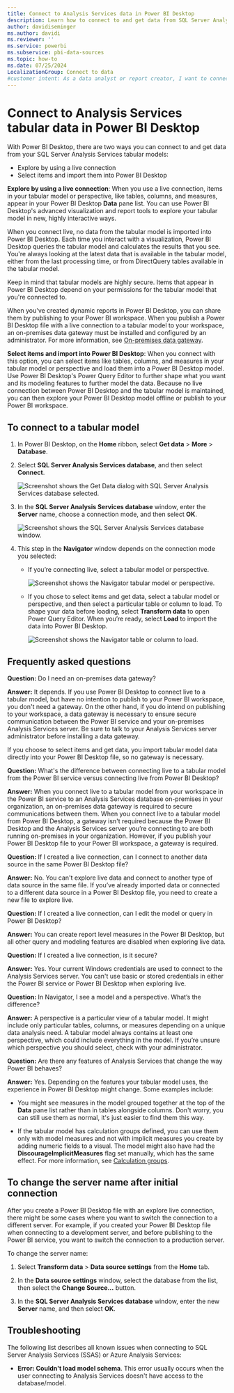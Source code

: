 ```yaml
---
title: Connect to Analysis Services data in Power BI Desktop
description: Learn how to connect to and get data from SQL Server Analysis Services tabular models by using a live connection or by importing items into Power BI Desktop.
author: davidiseminger
ms.author: davidi
ms.reviewer: ''
ms.service: powerbi
ms.subservice: pbi-data-sources
ms.topic: how-to
ms.date: 07/25/2024
LocalizationGroup: Connect to data
#customer intent: As a data analyst or report creator, I want to connect to and get data from SQL Server Analysis Services tabular models so that I can explore and analyze the data using Power BI Desktop's visualization and report tools.
---
```

# Connect to Analysis Services tabular data in Power BI Desktop

With Power BI Desktop, there are two ways you can connect to and get data from your SQL Server Analysis Services tabular models:

- Explore by using a live connection
- Select items and import them into Power BI Desktop

**Explore by using a live connection**: When you use a live connection, items in your tabular model or perspective, like tables, columns, and measures, appear in your Power BI Desktop **Data** pane list. You can use Power BI Desktop's advanced visualization and report tools to explore your tabular model in new, highly interactive ways.

When you connect live, no data from the tabular model is imported into Power BI Desktop. Each time you interact with a visualization, Power BI Desktop queries the tabular model and calculates the results that you see. You're always looking at the latest data that is available in the tabular model, either from the last processing time, or from DirectQuery tables available in the tabular model.

Keep in mind that tabular models are highly secure. Items that appear in Power BI Desktop depend on your permissions for the tabular model that you're connected to.

When you've created dynamic reports in Power BI Desktop, you can share them by publishing to your Power BI workspace. When you publish a Power BI Desktop file with a live connection to a tabular model to your workspace, an on-premises data gateway must be installed and configured by an administrator. For more information, see [On-premises data gateway](service-gateway-onprem.md).

**Select items and import into Power BI Desktop**: When you connect with this option, you can select items like tables, columns, and measures in your tabular model or perspective and load them into a Power BI Desktop model. Use Power BI Desktop's Power Query Editor to further shape what you want and its modeling features to further model the data. Because no live connection between Power BI Desktop and the tabular model is maintained, you can then explore your Power BI Desktop model offline or publish to your Power BI workspace.

## To connect to a tabular model

1. In Power BI Desktop, on the **Home** ribbon, select **Get data** > **More** > **Database**.

1. Select **SQL Server Analysis Services database**, and then select **Connect**.

   ![Screenshot shows the Get Data dialog with SQL Server Analysis Services database selected.](media/desktop-analysis-services-tabular-data/pbid_sqlas_getdata_as.png)

1. In the **SQL Server Analysis Services database** window, enter the **Server** name, choose a connection mode, and then select **OK**.

   ![Screenshot shows the SQL Server Analysis Services database window.](media/desktop-analysis-services-tabular-data/pbid_sqlas_getdata_as_server.png)

1. This step in the **Navigator** window depends on the connection mode you selected:

   - If you’re connecting live, select a tabular model or perspective.
  
     ![Screenshot shows the Navigator tabular model or perspective.](media/desktop-analysis-services-tabular-data/pbid_sqlas_getdata_as_live.png)

   - If you chose to select items and get data, select a tabular model or perspective, and then select a particular table or column to load. To shape your data before loading, select **Transform data** to open Power Query Editor. When you’re ready, select **Load** to import the data into Power BI Desktop.

     ![Screenshot shows the Navigator table or column to load.](media/desktop-analysis-services-tabular-data/pbid_sqlas_getdata_as_select.png)

## Frequently asked questions

**Question:** Do I need an on-premises data gateway?

**Answer:** It depends. If you use Power BI Desktop to connect live to a tabular model, but have no intention to publish to your Power BI workspace, you don't need a gateway. On the other hand, if you do intend on publishing to your workspace, a data gateway is necessary to ensure secure communication between the Power BI service and your on-premises Analysis Services server. Be sure to talk to your Analysis Services server administrator before installing a data gateway.

If you choose to select items and get data, you import tabular model data directly into your Power BI Desktop file, so no gateway is necessary.

**Question:** What's the difference between connecting live to a tabular model from the Power BI service versus connecting live from Power BI Desktop?

**Answer:** When you connect live to a tabular model from your workspace in the Power BI service to an Analysis Services database on-premises in your organization, an on-premises data gateway is required to secure communications between them. When you connect live to a tabular model from Power BI Desktop, a gateway isn't required because the Power BI Desktop and the Analysis Services server you’re connecting to are both running on-premises in your organization. However, if you publish your Power BI Desktop file to your Power BI workspace, a gateway is required.

**Question:** If I created a live connection, can I connect to another data source in the same Power BI Desktop file?

**Answer:** No. You can't explore live data and connect to another type of data source in the same file. If you’ve already imported data or connected to a different data source in a Power BI Desktop file, you need to create a new file to explore live.

**Question:** If I created a live connection, can I edit the model or query in Power BI Desktop?

**Answer:** You can create report level measures in the Power BI Desktop, but all other query and modeling features are disabled when exploring live data.

**Question:** If I created a live connection, is it secure?

**Answer:** Yes. Your current Windows credentials are used to connect to the Analysis Services server. You can't use basic or stored credentials in either the Power BI service or Power BI Desktop when exploring live.

**Question:** In Navigator, I see a model and a perspective. What’s the difference?

**Answer:** A perspective is a particular view of a tabular model. It might include only particular tables, columns, or measures depending on a unique data analysis need. A tabular model always contains at least one perspective, which could include everything in the model. If you’re unsure which perspective you should select, check with your administrator.

**Question:** Are there any features of Analysis Services that change the way Power BI behaves?

**Answer:** Yes. Depending on the features your tabular model uses, the experience in Power BI Desktop might change. Some examples include:

- You might see measures in the model grouped together at the top of the **Data** pane list rather than in tables alongside columns. Don't worry, you can still use them as normal, it's just easier to find them this way.

- If the tabular model has calculation groups defined, you can use them only with model measures and not with implicit measures you create by adding numeric fields to a visual. The model might also have had the **DiscourageImplicitMeasures** flag set manually, which has the same effect. For more information, see [Calculation groups](/analysis-services/tabular-models/calculation-groups#Benefits).

## To change the server name after initial connection

After you create a Power BI Desktop file with an explore live connection, there might be some cases where you want to switch the connection to a different server. For example, if you created your Power BI Desktop file when connecting to a development server, and before publishing to the Power BI service, you want to switch the connection to a production server.

To change the server name:

1. Select **Transform data** > **Data source settings** from the **Home** tab.

2. In the **Data source settings** window, select the database from the list, then select the **Change Source...** button.

3. In the **SQL Server Analysis Services database** window, enter the new **Server** name, and then select **OK**.

## Troubleshooting

The following list describes all known issues when connecting to SQL Server Analysis Services (SSAS) or Azure Analysis Services:

- **Error: Couldn't load model schema**. This error usually occurs when the user connecting to Analysis Services doesn't have access to the database/model.
